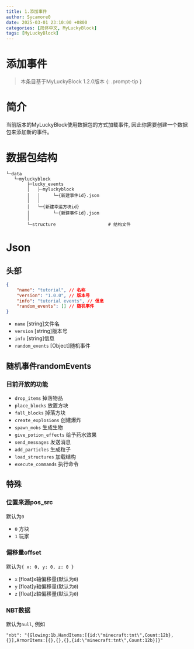 ```yaml
---
title: 1.添加事件
author: Sycamore0
date: 2025-03-01 23:10:00 +0800
categories: [简体中文, MyLuckyBlock]
tags: [MyLuckyBlock]
---
```


# 添加事件

> 本条目基于MyLuckyBlock 1.2.0版本
{: .prompt-tip }

# 简介
当前版本的MyLuckyBlock使用数据包的方式加载事件, 因此你需要创建一个数据包来添加新的事件。<br>
# 数据包结构
```
└─data
   └─myluckyblock
        ├─lucky_events
        │   ├─myluckyblock
        │   │     └─{新建事件id}.json
        │   │
        │   └─{新建幸运方块id}
        │         └─{新建事件id}.json
        │
        └─structure                    # 结构文件
```

# Json
## 头部
```json
{
    "name": "tutorial", // 名称
    "version": "1.0.0", // 版本号
    "info": "tutorial events", // 信息
    "random_events": [] // 随机事件
}
```
 - `name` [string]文件名
 - `version` [string]版本号
 - `info` [string]信息
 - `random_events` [Object]随机事件
## 随机事件randomEvents
### 目前开放的功能
- `drop_items` 掉落物品
- `place_blocks` 放置方块
- `fall_blocks` 掉落方块
- `create_explosions` 创建爆炸
- `spawn_mobs` 生成生物
- `give_potion_effects` 给予药水效果
- `send_messages` 发送消息
- `add_particles` 生成粒子
- `load_structures` 加载结构
- `execute_commands` 执行命令

## 特殊
### 位置来源pos_src
默认为`0`
 - `0` 方块
 - `1` 玩家
### 偏移量offset
默认为`{ x: 0, y: 0, z: 0 }`
 - `x` [float]x轴偏移量(默认为`0`)
 - `y` [float]y轴偏移量(默认为`0`)
 - `z` [float]z轴偏移量(默认为`0`)
### NBT数据
默认为`null`, 例如
```
"nbt": "{Glowing:1b,HandItems:[{id:\"minecraft:tnt\",Count:12b},{}],ArmorItems:[{},{},{},{id:\"minecraft:tnt\",Count:12b}]}"
```